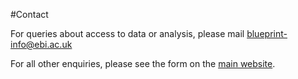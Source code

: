 #Contact

For queries about access to data or analysis, please mail blueprint-info@ebi.ac.uk

For all other enquiries, please see the form on the [main website](http://www.blueprint-epigenome.eu/index.cfm?p=C25F1CC3-F3F5-93E4-8FFB9B1D6089F41E). 